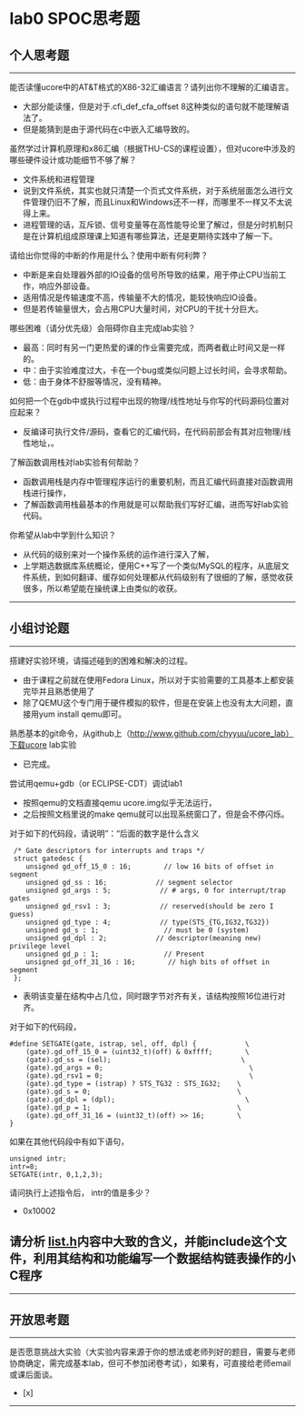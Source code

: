 # lab0 SPOC思考题

## 个人思考题

---

能否读懂ucore中的AT&T格式的X86-32汇编语言？请列出你不理解的汇编语言。
- 大部分能读懂，但是对于.cfi_def_cfa_offset 8这种类似的语句就不能理解语法了。
- 但是能猜到是由于源代码在c中嵌入汇编导致的。

>  

虽然学过计算机原理和x86汇编（根据THU-CS的课程设置），但对ucore中涉及的哪些硬件设计或功能细节不够了解？
-  文件系统和进程管理
-  说到文件系统，其实也就只清楚一个页式文件系统，对于系统层面怎么进行文件管理仍旧不了解，而且Linux和Windows还不一样，而哪里不一样又不太说得上来。
-  进程管理的话，互斥锁、信号变量等在高性能导论里了解过，但是分时机制只是在计算机组成原理课上知道有哪些算法，还是更期待实践中了解一下。

>   

请给出你觉得的中断的作用是什么？使用中断有何利弊？
- 中断是来自处理器外部的IO设备的信号所导致的结果，用于停止CPU当前工作，响应外部设备。
- 适用情况是传输速度不高，传输量不大的情况，能较快响应IO设备。
- 但是若传输量很大，会占用CPU大量时间，对CPU的干扰十分巨大。

>   

哪些困难（请分优先级）会阻碍你自主完成lab实验？
- 最高：同时有另一门更热爱的课的作业需要完成，而两者截止时间又是一样的。
- 中：由于实验难度过大，卡在一个bug或类似问题上过长时间，会寻求帮助。
- 低：由于身体不舒服等情况，没有精神。

>   

如何把一个在gdb中或执行过程中出现的物理/线性地址与你写的代码源码位置对应起来？
- 反编译可执行文件/源码，查看它的汇编代码，在代码前部会有其对应物理/线性地址，。

>   

了解函数调用栈对lab实验有何帮助？
- 函数调用栈是内存中管理程序运行的重要机制，而且汇编代码直接对函数调用栈进行操作，
- 了解函数调用栈最基本的作用就是可以帮助我们写好汇编，进而写好lab实验代码。

>   

你希望从lab中学到什么知识？
- 从代码的级别来对一个操作系统的运作进行深入了解，
- 上学期选数据库系统概论，便用C++写了一个类似MySQL的程序，从底层文件系统，到如何翻译、缓存如何处理都从代码级别有了很细的了解，感觉收获很多，所以希望能在操统课上由类似的收获。

>   

---

## 小组讨论题

---

搭建好实验环境，请描述碰到的困难和解决的过程。
- 由于课程之前就在使用Fedora Linux，所以对于实验需要的工具基本上都安装完毕并且熟悉使用了
- 除了QEMU这个专门用于硬件模拟的软件，但是在安装上也没有太大问题，直接用yum install qemu即可。

> 

熟悉基本的git命令，从github上（http://www.github.com/chyyuu/ucore_lab）下载ucore lab实验
- 已完成。

> 

尝试用qemu+gdb（or ECLIPSE-CDT）调试lab1
- 按照qemu的文档直接qemu ucore.img似乎无法运行，
- 之后按照文档里说的make qemu就可以出现系统窗口了，但是会不停闪烁。

对于如下的代码段，请说明”：“后面的数字是什么含义
```
 /* Gate descriptors for interrupts and traps */
 struct gatedesc {
    unsigned gd_off_15_0 : 16;        // low 16 bits of offset in segment
    unsigned gd_ss : 16;            // segment selector
    unsigned gd_args : 5;            // # args, 0 for interrupt/trap gates
    unsigned gd_rsv1 : 3;            // reserved(should be zero I guess)
    unsigned gd_type : 4;            // type(STS_{TG,IG32,TG32})
    unsigned gd_s : 1;                // must be 0 (system)
    unsigned gd_dpl : 2;            // descriptor(meaning new) privilege level
    unsigned gd_p : 1;                // Present
    unsigned gd_off_31_16 : 16;        // high bits of offset in segment
 };
 ```

- 表明该变量在结构中占几位，同时跟字节对齐有关，该结构按照16位进行对齐。

对于如下的代码段，
```
#define SETGATE(gate, istrap, sel, off, dpl) {            \
    (gate).gd_off_15_0 = (uint32_t)(off) & 0xffff;        \
    (gate).gd_ss = (sel);                                \
    (gate).gd_args = 0;                                    \
    (gate).gd_rsv1 = 0;                                    \
    (gate).gd_type = (istrap) ? STS_TG32 : STS_IG32;    \
    (gate).gd_s = 0;                                    \
    (gate).gd_dpl = (dpl);                                \
    (gate).gd_p = 1;                                    \
    (gate).gd_off_31_16 = (uint32_t)(off) >> 16;        \
}
```
如果在其他代码段中有如下语句，
```
unsigned intr;
intr=8;
SETGATE(intr, 0,1,2,3);
```
请问执行上述指令后， intr的值是多少？

- 0x10002

请分析 [list.h](https://github.com/chyyuu/ucore_lab/blob/master/labcodes/lab2/libs/list.h)内容中大致的含义，并能include这个文件，利用其结构和功能编写一个数据结构链表操作的小C程序
- 

---

## 开放思考题

---

是否愿意挑战大实验（大实验内容来源于你的想法或老师列好的题目，需要与老师协商确定，需完成基本lab，但可不参加闭卷考试），如果有，可直接给老师email或课后面谈。
- [x]  

>  

---
